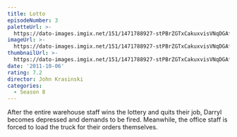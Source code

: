 ```yaml
---
title: Lotto
episodeNumber: 3
paletteUrl: >-
  https://dato-images.imgix.net/151/1471788927-stPBrZGTxCakuxvisVNqDGAfxSz.jpg?auto=enhance&ch=DPR%2CWidth&palette=json
imageUrl: >-
  https://dato-images.imgix.net/151/1471788927-stPBrZGTxCakuxvisVNqDGAfxSz.jpg?auto=compress%2Cformat&ch=DPR%2CWidth&w=500
thumbnailUrl: >-
  https://dato-images.imgix.net/151/1471788927-stPBrZGTxCakuxvisVNqDGAfxSz.jpg?auto=enhance&ch=DPR%2CWidth&fit=crop&fm=jpg&h=280&w=500
date: '2011-10-06'
rating: 7.2
director: John Krasinski
categories:
  - Season 8
---
```


After the entire warehouse staff wins the lottery and quits their job, Darryl becomes depressed and demands to be fired. Meanwhile, the office staff is forced to load the truck for their orders themselves.